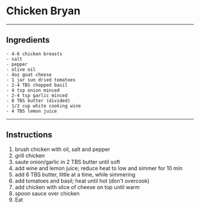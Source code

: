 # Chicken Bryan

---

## Ingredients

    - 4-6 chicken breasts
    - salt
    - pepper
    - olive oil
    - 4oz goat cheese
    - 1 jar sun dried tomatoes
    - 2-4 TBS chopped basil
    - 4 tsp onion minced
    - 2-4 tsp garlic minced
    - 8 TBS butter (divided)
    - 1/2 cup white cooking wine
    - 4 TBS lemon juice

---

## Instructions 

1. brush chicken with oil, salt and pepper
2. grill chicken
3. saute onion/garlic in 2 TBS butter until soft
4. add wine and lemon juice; reduce heat to low and simmer for 10 min
5. add 6 TBS butter, little at a time, while simmering
6. add tomatoes and basil; heat until hot (don't overcook)
7. add chicken with slice of cheese on top until warm
8. spoon sauce over chicken
9. Eat


